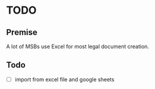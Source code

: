 # TODO

## Premise

A lot of MSBs use Excel for most legal document creation.

## Todo

- [ ] import from excel file and google sheets

